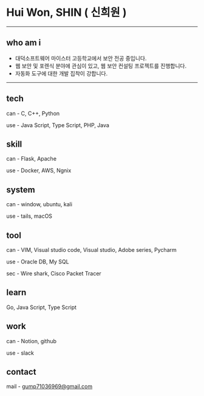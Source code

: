 # Hui Won, SHIN ( 신희원 ) 

* * *
## who am i
+ 대덕소프트웨어 마이스터 고등학교에서 보안 전공 중입니다.
+ 웹 보안 및 포렌식 분야에 관심이 있고, 웹 보안 컨설팅 프로젝트를 진행합니다.
+ 자동화 도구에 대한 개발 집착이 강합니다.
* * *

## tech
can - C, C++, Python

use - Java Script, Type Script, PHP, Java

## skill
can - Flask, Apache

use - Docker, AWS, Ngnix

## system
can - window, ubuntu, kali

use - tails, macOS

## tool
can - VIM, Visual studio code, Visual studio, Adobe series, Pycharm

use - Oracle DB, My SQL

sec - Wire shark, Cisco Packet Tracer

## learn
Go, Java Script, Type Script

## work
can - Notion, github

use - slack

## contact
mail - gump71036969@gmail.com
